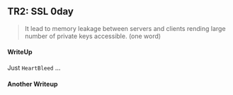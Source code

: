 ## TR2: SSL 0day

> It lead to memory leakage between servers and clients rending large number of private keys accessible. (one word)

#### WriteUp

Just `HeartBleed` ...

#### Another Writeup